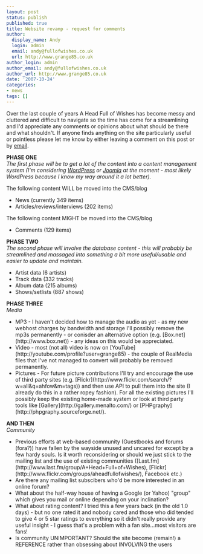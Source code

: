 ```yaml
---
layout: post
status: publish
published: true
title: Website revamp - request for comments
author:
  display_name: Andy
  login: admin
  email: andy@fullofwishes.co.uk
  url: http://www.grange85.co.uk
author_login: admin
author_email: andy@fullofwishes.co.uk
author_url: http://www.grange85.co.uk
date: '2007-10-24'
categories:
- news
tags: []
---
```


Over the last couple of years A Head Full of Wishes has become messy and cluttered and difficult to navigate so the time has come for a streamlining and I'd appreciate any comments or opinions about what should be there and what shouldn't. If anyone finds anything on the site particularly useful or pointless please let me know by either leaving a comment on this post or by [email](mailto:andy@grange85.co.uk).

<strong>PHASE ONE</strong><br/><em>The first phase will be to get a lot of the content into a content management system (I'm considering [WordPress](http://www.wordpress.org) or [Joomla](http://www.joomla.org) at the moment - most likely WordPress because I know my way around it a lot better).</em>

The following content WILL be moved into the CMS/blog


<ul>
<li>News  (currently 349 items)</li>
<li>Articles/reviews/interviews (202 items)</li>
</ul>

The following content MIGHT be moved into the CMS/blog


<ul>
<li>Comments (129 items)</li>
</ul>

<strong>PHASE TWO</strong><br/><em>The second phase will involve the database content - this will probably be streamlined and massaged into something a bit more useful/usable and easier to update and maintain.</em>


<ul>
<li>Artist data (6 artists)</li>
<li>Track data (332 tracks)</li>
<li>Album data (215 albums)</li>
<li>Shows/setlists (887 shows)</li>
</ul>

<strong>PHASE THREE</strong><br/><em>Media</em>


<ul>
<li>MP3 - I haven't decided how to manage the audio as yet - as my new webhost charges by bandwidth and storage I'll possibly remove the mp3s permanently - or conisder an alternative option (e.g. [Box.net](http://www.box.net)) - any ideas on this would be appreciated.</li>
<li>Video - most (not all) video is now on [YouTube](http://youtube.com/profile?user=grange85) - the couple of RealMedia files that I've not managed to convert will probably be removed permanently.</li>
<li>Pictures - For future picture contributions I'll try and encourage the use of third party sites (e.g. [Flickr](http://www.flickr.com/search/?w=all&q=ahfow&m=tags)) and then use API to pull them into the site (I already do this in a rather ropey fashion). For all the existing pictures I'll possibly keep the existing home-made system or look at third party tools like [Gallery](http://gallery.menalto.com/) or [PHPgraphy](http://phpgraphy.sourceforge.net/).</li>
</ul>

<strong>AND THEN</strong><br/><em>Community</em>


<ul>
<li>Previous efforts at web-based community (Guestbooks and forums (fora?)) have fallen by the wayside unused and uncared for except by a few hardy souls. Is it worth reconsidering or should we just stick to the mailing list and the use of existing communities ([Last.fm](http://www.last.fm/group/A+Head+Full+of+Wishes), [Flickr](http://www.flickr.com/groups/aheadfullofwishes/), Facebook etc.)</li>
<li>Are there any mailing list subscibers who'd be more interested in an online forum?</li>
<li>What about the half-way house of having a Google (or Yahoo) "group" which gives you mail or online depending on your inclination?</li>
<li>What about rating content? I tried this a few years back (in the old 1.0 days) - but no one rated it and nobody cared and those who did tended to give 4 or 5 star ratings to everything so it didn't really provide any useful insight - I guess that's a problem with a fan site...most visitors are fans!</li>
<li>Is community UNIMPORTANT? Should the site become (remain!) a REFERENCE rather than obsessing about INVOLVING the users</li>
</ul>
